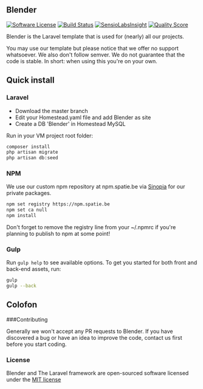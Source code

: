 ## Blender

[![Software License](https://img.shields.io/badge/license-MIT-brightgreen.svg?style=flat-square)](LICENSE.md)
[![Build Status](https://img.shields.io/travis/spatie-custom/blender/master.svg?style=flat-square)](https://travis-ci.org/spatie-custom/blender)
[![SensioLabsInsight](https://img.shields.io/sensiolabs/i/c5299290-f351-490b-bda1-2309096ed28a.svg?style=flat-square)](https://insight.sensiolabs.com/projects/c5299290-f351-490b-bda1-2309096ed28a)
[![Quality Score](https://img.shields.io/scrutinizer/g/spatie-custom/blender.svg?style=flat-square)](https://scrutinizer-ci.com/g/spatie-custom/blender)

Blender is the Laravel template that is used for (nearly) all our projects.

You may use our template but please notice that we offer no support whatsoever. We also don't
follow semver. We do not guarantee that the code is stable. In short: when using this
you're on your own.

## Quick install

### Laravel
- Download the master branch
- Edit your Homestead.yaml file and add Blender as site
- Create a DB 'Blender' in Homestead MySQL

Run in your VM project root folder:

```bash
composer install
php artisan migrate
php artisan db:seed
```

### NPM

We use our custom npm repository at npm.spatie.be via [Sinopia](https://github.com/rlidwka/sinopia) for our private packages.

```bash
npm set registry https://npm.spatie.be
npm set ca null
npm install
```

Don't forget to remove the registry line from your ~/.npmrc if you're planning to publish to npm at some point!


### Gulp

Run `gulp help` to see available options.
To get you started for both front and back-end assets, run:

```bash
gulp
gulp --back
```


## Colofon

###Contributing

Generally we won't accept any PR requests to Blender. If you have discovered a bug or have an idea to improve the code, contact us first before you start coding.

### License

Blender and The Laravel framework are open-sourced software licensed under the [MIT license](http://opensource.org/licenses/MIT)
